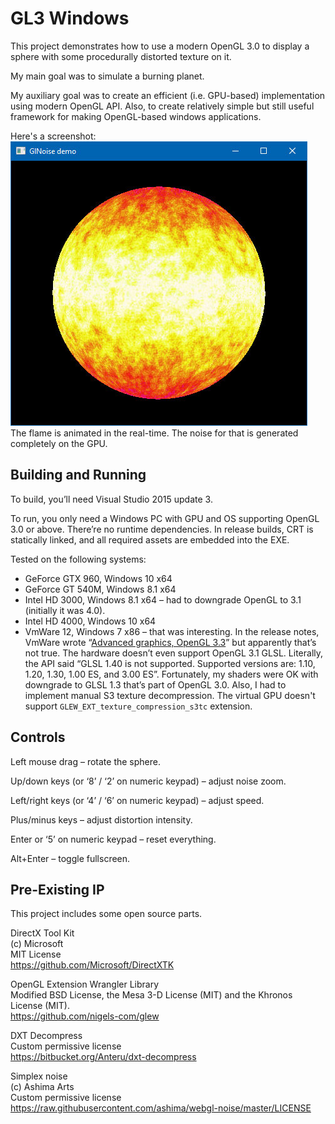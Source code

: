 # GL3 Windows

This project demonstrates how to use a modern OpenGL 3.0 to display a sphere with some procedurally distorted texture on it.

My main goal was to simulate a burning planet.

My auxiliary goal was to create an efficient (i.e. GPU-based) implementation using modern OpenGL API. Also, to create relatively simple but still useful framework for making OpenGL-based windows applications.

Here's a screenshot:<br/>
![Screenshot](screenshot.jpg)<br/>
The flame is animated in the real-time. The noise for that is generated completely on the GPU.

## Building and Running

To build, you’ll need Visual Studio 2015 update 3.
 
To run, you only need a Windows PC with GPU and OS supporting OpenGL 3.0 or above.
There’re no runtime dependencies. In release builds, CRT is statically linked, and all required assets are embedded into the EXE.

Tested on the following systems:

* GeForce GTX 960, Windows 10 x64
* GeForce GT 540M, Windows 8.1 x64
* Intel HD 3000, Windows 8.1 x64 – had to downgrade OpenGL to 3.1 (initially it was 4.0).
* Intel HD 4000, Windows 10 x64
* VmWare 12, Windows 7 x86 – that was interesting.
In the release notes, VmWare wrote “[Advanced graphics, OpenGL 3.3](http://pubs.vmware.com/Release_Notes/en/workstation/12pro/workstation-12-release-notes.html)” but apparently that’s not true.
The hardware doesn’t even support OpenGL 3.1 GLSL. Literally, the API said “GLSL 1.40 is not supported. Supported versions are: 1.10, 1.20, 1.30, 1.00 ES, and 3.00 ES”.
Fortunately, my shaders were OK with downgrade to GLSL 1.3 that’s part of OpenGL 3.0.
Also, I had to implement manual S3 texture decompression. The virtual GPU doesn't support `GLEW_EXT_texture_compression_s3tc` extension.

## Controls

Left mouse drag – rotate the sphere.

Up/down keys (or ‘8’ / ‘2’ on numeric keypad) – adjust noise zoom.

Left/right keys (or ‘4’ / ‘6’ on numeric keypad) – adjust speed.

Plus/minus keys – adjust distortion intensity.

Enter or ‘5’ on numeric keypad – reset everything.

Alt+Enter – toggle fullscreen.

## Pre-Existing IP

This project includes some open source parts.

DirectX Tool Kit<br/>
(c) Microsoft<br/>
MIT License<br/>
https://github.com/Microsoft/DirectXTK

OpenGL Extension Wrangler Library<br/>
Modified BSD License, the Mesa 3-D License (MIT) and the Khronos License (MIT).<br/>
https://github.com/nigels-com/glew

DXT Decompress<br/>
Custom permissive license<br/>
https://bitbucket.org/Anteru/dxt-decompress

Simplex noise<br/>
(c) Ashima Arts<br/>
Custom permissive license<br/>
https://raw.githubusercontent.com/ashima/webgl-noise/master/LICENSE


